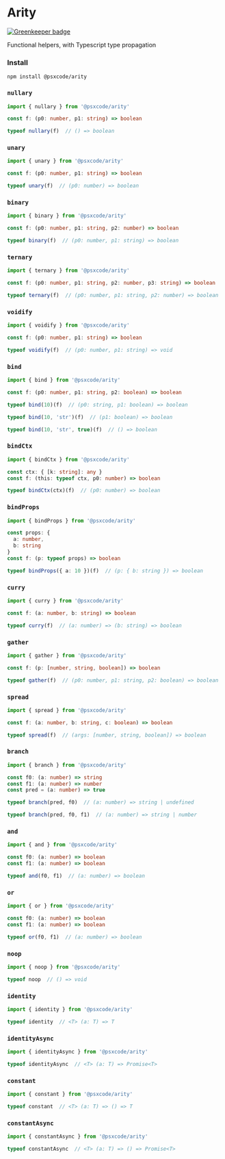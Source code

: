 # Arity

[![Greenkeeper badge](https://badges.greenkeeper.io/psxcode/arity.svg)](https://greenkeeper.io/)

Functional helpers, with Typescript type propagation

### Install
```
npm install @psxcode/arity
```

### `nullary`
```ts
import { nullary } from '@psxcode/arity'

const f: (p0: number, p1: string) => boolean

typeof nullary(f)  // () => boolean
```
### `unary`
```ts
import { unary } from '@psxcode/arity'

const f: (p0: number, p1: string) => boolean

typeof unary(f)  // (p0: number) => boolean
```
### `binary`
```ts
import { binary } from '@psxcode/arity'

const f: (p0: number, p1: string, p2: number) => boolean

typeof binary(f)  // (p0: number, p1: string) => boolean
```
### `ternary`
```ts
import { ternary } from '@psxcode/arity'

const f: (p0: number, p1: string, p2: number, p3: string) => boolean

typeof ternary(f)  // (p0: number, p1: string, p2: number) => boolean
```
### `voidify`
```ts
import { voidify } from '@psxcode/arity'

const f: (p0: number, p1: string) => boolean

typeof voidify(f)  // (p0: number, p1: string) => void
```

### `bind`
```ts
import { bind } from '@psxcode/arity'

const f: (p0: number, p1: string, p2: boolean) => boolean

typeof bind(10)(f)  // (p0: string, p1: boolean) => boolean

typeof bind(10, 'str')(f)  // (p1: boolean) => boolean

typeof bind(10, 'str', true)(f)  // () => boolean
```
### `bindCtx`
```ts
import { bindCtx } from '@psxcode/arity'

const ctx: { [k: string]: any }
const f: (this: typeof ctx, p0: number) => boolean

typeof bindCtx(ctx)(f)  // (p0: number) => boolean
```
### `bindProps`
```ts
import { bindProps } from '@psxcode/arity'

const props: {
  a: number,
  b: string
}
const f: (p: typeof props) => boolean

typeof bindProps({ a: 10 })(f)  // (p: { b: string }) => boolean
```

### `curry`
```ts
import { curry } from '@psxcode/arity'

const f: (a: number, b: string) => boolean

typeof curry(f)  // (a: number) => (b: string) => boolean
```
### `gather`
```ts
import { gather } from '@psxcode/arity'

const f: (p: [number, string, boolean]) => boolean

typeof gather(f)  // (p0: number, p1: string, p2: boolean) => boolean
```
### `spread`
```ts
import { spread } from '@psxcode/arity'

const f: (a: number, b: string, c: boolean) => boolean

typeof spread(f)  // (args: [number, string, boolean]) => boolean
```

### `branch`
```ts
import { branch } from '@psxcode/arity'

const f0: (a: number) => string
const f1: (a: number) => number
const pred = (a: number) => true

typeof branch(pred, f0)  // (a: number) => string | undefined

typeof branch(pred, f0, f1)  // (a: number) => string | number
```

### `and`
```ts
import { and } from '@psxcode/arity'

const f0: (a: number) => boolean
const f1: (a: number) => boolean

typeof and(f0, f1)  // (a: number) => boolean
```
### `or`
```ts
import { or } from '@psxcode/arity'

const f0: (a: number) => boolean
const f1: (a: number) => boolean

typeof or(f0, f1)  // (a: number) => boolean
```

### `noop`
```ts
import { noop } from '@psxcode/arity'

typeof noop  // () => void
```
### `identity`
```ts
import { identity } from '@psxcode/arity'

typeof identity  // <T> (a: T) => T
```
### `identityAsync`
```ts
import { identityAsync } from '@psxcode/arity'

typeof identityAsync  // <T> (a: T) => Promise<T>
```
### `constant`
```ts
import { constant } from '@psxcode/arity'

typeof constant  // <T> (a: T) => () => T
```
### `constantAsync`
```ts
import { constantAsync } from '@psxcode/arity'

typeof constantAsync  // <T> (a: T) => () => Promise<T>
```
